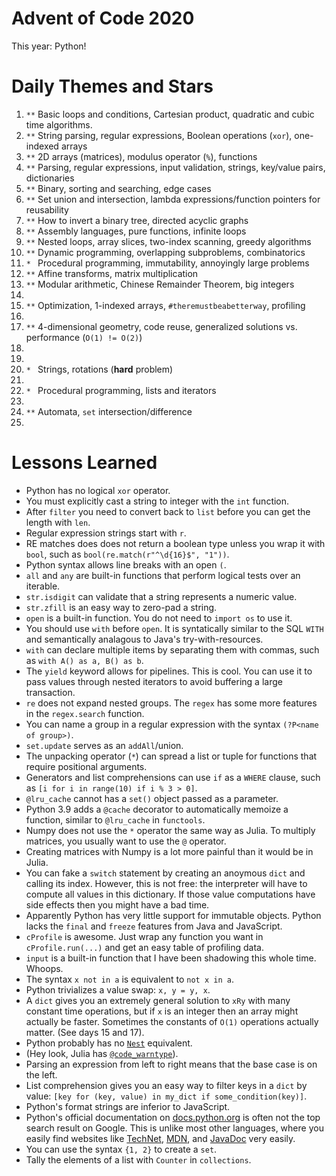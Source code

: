 # Advent of Code 2020

This year: Python!

# Daily Themes and Stars

1. `**` Basic loops and conditions, Cartesian product, quadratic and cubic time algorithms.
2. `**` String parsing, regular expressions, Boolean operations (`xor`), one-indexed arrays
3. `**` 2D arrays (matrices), modulus operator (`%`), functions
4. `**` Parsing, regular expressions, input validation, strings, key/value pairs, dictionaries
5. `**` Binary, sorting and searching, edge cases
6. `**` Set union and intersection, lambda expressions/function pointers for reusability
7. `**` How to invert a binary tree, directed acyclic graphs
8. `**` Assembly languages, pure functions, infinite loops
9. `**` Nested loops, array slices, two-index scanning, greedy algorithms
10. `**` Dynamic programming, overlapping subproblems, combinatorics
11. `* ` Procedural programming, immutability, annoyingly large problems
12. `**` Affine transforms, matrix multiplication
13. `**` Modular arithmetic, Chinese Remainder Theorem, big integers
14. `  `
15. `**` Optimization, 1-indexed arrays, `#theremustbeabetterway`, profiling
16. `  `
17. `**` 4-dimensional geometry, code reuse, generalized solutions vs. performance (`O(1) != O(2)`)
18. `  `
19. `  `
20. `* ` Strings, rotations (**hard** problem)
21. `  `
22. `* ` Procedural programming, lists and iterators
23. `  `
24. `**` Automata, `set` intersection/difference
25. `  `

# Lessons Learned
* Python has no logical `xor` operator.
* You must explicitly cast a string to integer with the `int` function.
* After `filter` you need to convert back to `list` before you can get the length with `len`.
* Regular expression strings start with `r`.
* RE matches does does not return a boolean type unless you wrap it with `bool`, such as `bool(re.match(r"^\d{16}$", "1"))`.
* Python syntax allows line breaks with an open `(`.
* `all` and `any` are built-in functions that perform logical tests over an iterable.
* `str.isdigit` can validate that a string represents a numeric value.
* `str.zfill` is an easy way to zero-pad a string.
* `open` is a built-in function. You do not need to `import os` to use it.
* You should use `with` before `open`. It is syntatically similar to the SQL `WITH` and semantically analagous to Java's try-with-resources.
* `with` can declare multiple items by separating them with commas, such as `with A() as a, B() as b`.
* The `yield` keyword allows for pipelines. This is cool. You can use it to pass values through nested iterators to avoid buffering a large transaction.
* `re` does not expand nested groups. The `regex` has some more features in the `regex.search` function.
* You can name a group in a regular expression with the syntax `(?P<name of group>)`.
* `set.update` serves as an `addAll`/union.
* The unpacking operator (`*`) can spread a list or tuple for functions that require positional arguments.
* Generators and list comprehensions can use `if` as a `WHERE` clause, such as `[i for i in range(10) if i % 3 > 0]`.
* `@lru_cache` cannot has a `set()` object passed as a parameter.
* Python 3.9 adds a `@cache` decorator to automatically memoize a function, similar to `@lru_cache` in `functools`.
* Numpy does not use the `*` operator the same way as Julia. To multiply matrices, you usually want to use the `@` operator.
* Creating matrices with Numpy is a lot more painful than it would be in Julia.
* You can fake a `switch` statement by creating an anoymous `dict` and calling its index. However, this is not free: the interpreter will have to compute all values in this dictionary. If those value computations have side effects then you might have a bad time.
* Apparently Python has very little support for immutable objects. Python lacks the `final` and `freeze` features from Java and JavaScript.
* `cProfile` is awesome. Just wrap any function you want in `cProfile.run(...)` and get an easy table of profiling data.
* `input` is a built-in function that I have been shadowing this whole time. Whoops.
* The syntax `x not in a` is equivalent to `not x in a`.
* Python trivializes a value swap: `x, y = y, x`.
* A `dict` gives you an extremely general solution to `xRy` with many constant time operations, but if `x` is an integer then an array might actually be faster. Sometimes the constants of `O(1)` operations actually matter. (See days 15 and 17).
* Python probably has no [`Nest`](https://stackoverflow.com/questions/65345098/does-python-have-a-nest-function-like-mathematica) equivalent.
* (Hey look, Julia has [`@code_warntype`](https://docs.julialang.org/en/v1/manual/performance-tips/#man-code-warntype)).
* Parsing an expression from left to right means that the base case is on the left.
* List comprehension gives you an easy way to filter keys in a `dict` by value: `[key for (key, value) in my_dict if some_condition(key)]`.
* Python's format strings are inferior to JavaScript.
* Python's official documentation on [docs.python.org](https://docs.python.org) is often not the top search result on Google. This is unlike most other languages, where you easily find websites like [TechNet](https://docs.microsoft.com), [MDN](https://developer.mozilla.org/en-US/), and [JavaDoc](https://docs.oracle.com/javase/8/docs/api/overview-summary.html) very easily.
* You can use the syntax `{1, 2}` to create a `set`.
* Tally the elements of a list with `Counter` in `collections`.